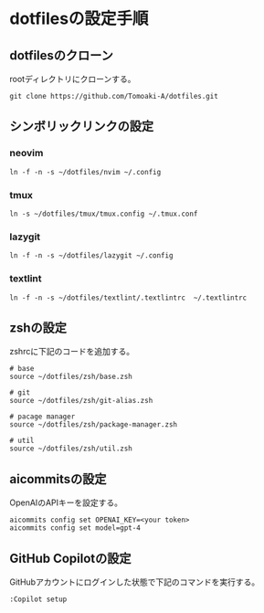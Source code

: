 # dotfilesの設定手順

## dotfilesのクローン
rootディレクトリにクローンする。

```
git clone https://github.com/Tomoaki-A/dotfiles.git
```

## シンボリックリンクの設定

### neovim

```
ln -f -n -s ~/dotfiles/nvim ~/.config
```

### tmux

```
ln -s ~/dotfiles/tmux/tmux.config ~/.tmux.conf
```

### lazygit

```
ln -f -n -s ~/dotfiles/lazygit ~/.config
```


### textlint

```
ln -f -n -s ~/dotfiles/textlint/.textlintrc  ~/.textlintrc
```

## zshの設定
zshrcに下記のコードを追加する。

```
# base
source ~/dotfiles/zsh/base.zsh

# git
source ~/dotfiles/zsh/git-alias.zsh

# pacage manager
source ~/dotfiles/zsh/package-manager.zsh

# util
source ~/dotfiles/zsh/util.zsh

```

## aicommitsの設定
OpenAIのAPIキーを設定する。

```
aicommits config set OPENAI_KEY=<your token>
aicommits config set model=gpt-4
```

## GitHub Copilotの設定
GitHubアカウントにログインした状態で下記のコマンドを実行する。
```
:Copilot setup
```
